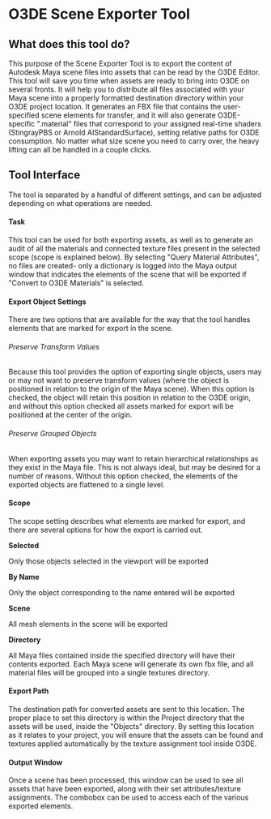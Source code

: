 # O3DE Scene Exporter Tool



## What does this tool do?

This purpose of the Scene Exporter Tool is to export the content of Autodesk Maya scene files into assets that can be read by the O3DE Editor. This tool will save you time when assets are ready to bring into O3DE on several fronts. It will help you to distribute all files associated with your Maya scene into a properly formatted destination directory within your O3DE project location. It generates an FBX file that contains the user-specified scene elements for transfer, and it will also generate O3DE-specific ".material" files that correspond to your assigned real-time shaders (StingrayPBS or Arnold AIStandardSurface), setting relative paths for O3DE consumption. No matter what size scene you need to carry over, the heavy lifting can all be handled in a couple clicks.



## Tool Interface

The tool is separated by a handful of different settings, and can be adjusted depending on what operations are needed. 



#### Task

This tool can be used for both exporting assets, as well as to generate an audit of all the materials and connected texture files present in the selected scope (scope is explained below). By selecting "Query Material Attributes", no files are created- only a dictionary is logged into the Maya output window that indicates the elements of the scene that will be exported if "Convert to O3DE Materials" is selected.



#### Export Object Settings

There are two options that are available for the way that the tool handles elements that are marked for export in the scene.

###### Preserve Transform Values

Because this tool provides the option of exporting single objects, users may or may not want to preserve transform values (where the object is positioned in relation to the origin of the Maya scene). When this option is checked, the object will retain this position in relation to the O3DE origin, and without this option checked all assets marked for export will be positioned at the center of the origin.

###### Preserve Grouped Objects

When exporting assets you may want to retain hierarchical relationships as they exist in the Maya file. This is not always ideal, but may be desired for a number of reasons. Without this option checked, the elements of the exported objects are flattened to a single level.

#### Scope

The scope setting describes what elements are marked for export, and there are several options for how the export is carried out.

**Selected**

Only those objects selected in the viewport will be exported

**By Name**

Only the object corresponding to the name entered will be exported

**Scene**

All mesh elements in the scene will be exported

**Directory**

All Maya files contained inside the specified directory will have their contents exported. Each Maya scene will generate its own fbx file, and all material files will be grouped into a single textures directory.

#### Export Path

The destination path for converted assets are sent to this location. The proper place to set this directory is within the Project directory that the assets will be used, inside the "Objects" directory. By setting this location as it relates to your project, you will ensure that the assets can be found and textures applied automatically by the texture assignment tool inside O3DE.

#### Output Window

Once a scene has been processed, this window can be used to see all assets that have been exported, along with their set attributes/texture assignments. The combobox can be used to access each of the various exported elements.
